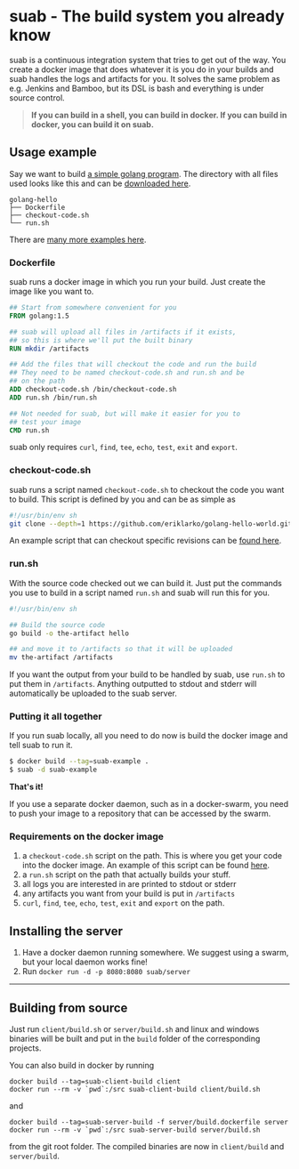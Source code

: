 # suab - The build system you already know

suab is a continuous integration system that tries to get out of the way. You create a docker image that does whatever it is you do in your builds and suab handles the logs and artifacts for you. It solves the same problem as e.g. Jenkins and Bamboo, but its DSL is bash and everything is under source control.

> **If you can build in a shell, you can build in docker. If you can build in docker, you can build it on suab.**

## Usage example
Say we want to build [a simple golang program](https://github.com/eriklarko/golang-hello-world). The directory with all files used looks like this and can be [downloaded here](https://github.com/SaferSocietyGroup/suab/blob/master/examples/golang-hello).

```
golang-hello
├── Dockerfile
├── checkout-code.sh
└── run.sh
```

There are [many more examples here](https://github.com/SaferSocietyGroup/suab/blob/master/examples).

### Dockerfile
suab runs a docker image in which you run your build. Just create the image like you want to.

```dockerfile
## Start from somewhere convenient for you
FROM golang:1.5

## suab will upload all files in /artifacts if it exists,
## so this is where we'll put the built binary
RUN mkdir /artifacts

## Add the files that will checkout the code and run the build
## They need to be named checkout-code.sh and run.sh and be
## on the path
ADD checkout-code.sh /bin/checkout-code.sh
ADD run.sh /bin/run.sh

## Not needed for suab, but will make it easier for you to
## test your image
CMD run.sh
```
suab only requires `curl`, `find`, `tee`, `echo`, `test`, `exit` and `export`.

### checkout-code.sh
suab runs a script named `checkout-code.sh` to checkout the code you want to build. This script is defined by you and can be as simple as
```bash
#!/usr/bin/env sh
git clone --depth=1 https://github.com/eriklarko/golang-hello-world.git /go/src
```
An example script that can checkout specific revisions can be [found here](https://github.com/SaferSocietyGroup/suab/blob/master/client/clone.sh).

### run.sh
With the source code checked out we can build it. Just put the commands you use to build in a script named `run.sh` and suab will run this for you. 
```bash
#!/usr/bin/env sh

## Build the source code
go build -o the-artifact hello

## and move it to /artifacts so that it will be uploaded
mv the-artifact /artifacts
```
If you want the output from your build to be handled by suab, use `run.sh` to put them in `/artifacts`. Anything outputted to stdout and stderr will automatically be uploaded to the suab server.

### Putting it all together
If you run suab locally, all you need to do now is build the docker image and tell suab to run it.
```bash
$ docker build --tag=suab-example .
$ suab -d suab-example
```
**That's it!**

If you use a separate docker daemon, such as in a docker-swarm, you need to push your image to a repository that can be accessed by the swarm.

### Requirements on the docker image
1. a `checkout-code.sh` script on the path. This is where you get your code into the docker image. An example of this script can be found [here](https://github.com/SaferSocietyGroup/suab/blob/master/client/clone.sh).
2. a `run.sh` script on the path that actually builds your stuff.
3. all logs you are interested in are printed to stdout or stderr
4. any artifacts you want from your build is put in `/artifacts`
5. `curl`, `find`, `tee`, `echo`, `test`, `exit` and `export` on the path.


## Installing the server
1. Have a docker daemon running somewhere. We suggest using a swarm, but your local daemon works fine!
2. Run `docker run -d -p 8080:8080 suab/server`

---

## Building from source
Just run `client/build.sh` or `server/build.sh` and linux and windows binaries will be built and put in the `build` folder of the corresponding projects.

You can also build in docker by running
```
docker build --tag=suab-client-build client
docker run --rm -v `pwd`:/src suab-client-build client/build.sh
```
and
```
docker build --tag=suab-server-build -f server/build.dockerfile server
docker run --rm -v `pwd`:/src suab-server-build server/build.sh
```
from the git root folder. The compiled binaries are now in `client/build` and `server/build`.
